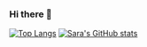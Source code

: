 ### Hi there 👋

[![Top Langs](https://github-readme-stats.vercel.app/api/top-langs/?username=Pixel-0&layout=compact&theme=tokyonight&langs_count=5)](https://github.com/anuraghazra/github-readme-stats)   [![Sara's GitHub stats](https://github-readme-stats.vercel.app/api?username=Pixel-0&count_private=false&show_icons=true&theme=tokyonight)](https://github.com/anuraghazra/github-readme-stats)


